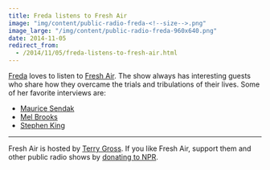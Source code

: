 ```yaml
---
title: Freda listens to Fresh Air
image: "img/content/public-radio-freda-<!--size-->.png"
image_large: "/img/content/public-radio-freda-960x640.png"
date: 2014-11-05
redirect_from:
  - /2014/11/05/freda-listens-to-fresh-air.html
---
```


[Freda](/2014/10/27/freda.html) loves to listen to [Fresh Air](http://www.npr.org/programs/fresh-air/).
The show always has interesting guests who share how they overcame the trials and tribulations of their lives.
Some of her favorite interviews are:

* [Maurice Sendak](http://www.npr.org/2012/05/08/152248901/fresh-air-remembers-author-maurice-sendak)
* [Mel Brooks](http://www.npr.org/2013/05/20/182609040/mel-brooks-i-m-an-egot-so-i-don-t-need-any-more)
* [Stephen King](http://www.npr.org/templates/story/story.php?storyId=10207209)

---

Fresh Air is hosted by [Terry Gross]().
If you like Fresh Air, support them and other public radio shows by [donating to NPR](http://www.npr.org/stations/donate/index.php).